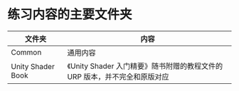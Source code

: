 # 练习内容的主要文件夹

| 文件夹 | 内容 |
| --- | --- |
| Common | 通用内容 |
| Unity Shader Book | 《Unity Shader 入门精要》随书附赠的教程文件的 URP 版本，并不完全和原版对应 |